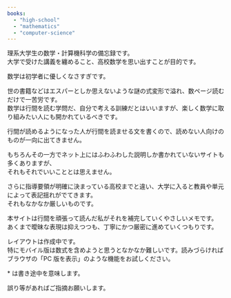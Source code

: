 ```yaml
---
books:
  - "high-school"
  - "mathematics"
  - "computer-science"
---
```


理系大学生の数学・計算機科学の備忘録です。  
大学で受けた講義を纏めること、高校数学を思い出すことが目的です。

数学は初学者に優しくなさすぎです。

世の書籍などはエスパーとしか思えないような謎の式変形で溢れ、数ページ読むだけで一苦労です。  
数学は行間を読む学問だ、自分で考える訓練だとはいいますが、楽しく数学に取り組みたい人にも開かれているべきです。

行間が読めるようになった人が行間を読ませる文を書くので、読めない人向けのものが一向に出てきません。

もちろんその一方でネット上にはふわふわした説明しか書かれていないサイトも多くありますが、  
それもそれでいいこととは思えません。

さらに指導要領が明確に決まっている高校までと違い、大学に入ると教員や単元によって表記揺れがでてきます。  
それもなかなか厳しいものです。

本サイトは行間を頑張って読んだ私がそれを補完していくやさしいメモです。  
あくまで曖昧な表現は抑えつつも、丁寧にかつ厳密に進めていくつもりです。

レイアウトは作成中です。  
特にモバイル版は数式を含めようと思うとなかなか難しいです。読みづらければブラウザの「PC 版を表示」のような機能をお試しください。

\* は書き途中を意味します。

誤り等があればご指摘お願いします。
